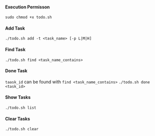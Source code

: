 #### Execution Permisson
`sudo chmod +x todo.sh`

#### Add Task
`./todo.sh add -t <task_name> [-p L|M|H]` 

#### Find Task
`./todo.sh find <task_name_contains>`

#### Done Task
`taask_id` can be found with `find <task_name_contains>`
`./todo.sh done <task_id>`



#### Show Tasks
`./todo.sh list`

#### Clear Tasks
`./todo.sh clear`
